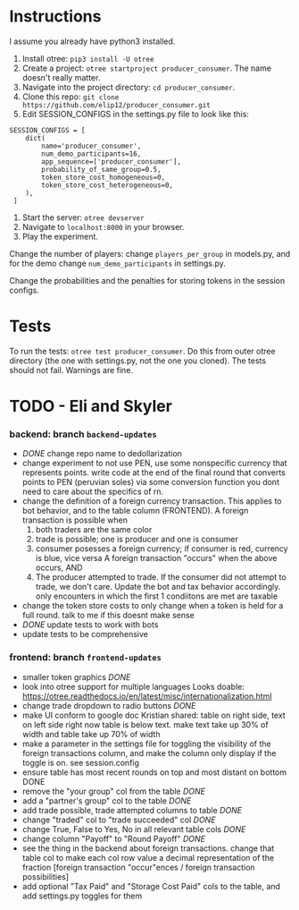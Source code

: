 # Instructions
I assume you already have python3 installed.
1. Install otree: `pip3 install -U otree`
1. Create a project: `otree startproject producer_consumer`. The name doesn't
really matter.
1. Navigate into the project directory: `cd producer_consumer`.
1. Clone this repo: `git clone https://github.com/elip12/producer_consumer.git`
1. Edit SESSION_CONFIGS in the settings.py file to look like this:
```
SESSION_CONFIGS = [
    dict(
        name='producer_consumer',
        num_demo_participants=16,
        app_sequence=['producer_consumer'],
        probability_of_same_group=0.5,
        token_store_cost_homogeneous=0,
        token_store_cost_heterogeneous=0,
    ),
 ]
 ```
 1. Start the server: `otree devserver`
 1. Navigate to `localhost:8000` in your browser.
 1. Play the experiment.

Change the number of players: change `players_per_group` in models.py,
and for the demo change `num_demo_participants` in settings.py.

Change the probabilities and the penalties for storing tokens in the session configs.

# Tests
To run the tests: `otree test producer_consumer`. Do this from outer otree directory
(the one with settings.py, not the one you cloned).
The tests should not fail. Warnings are fine.

# TODO - Eli and Skyler

### backend: branch `backend-updates`
- *DONE* change repo name to dedollarization
- change experiment to not use PEN, use some nonspecific currency that represents
points. write code at the end of the final round that converts points to PEN (peruvian soles)
via some conversion function you dont need to care about the specifics of rn.
- change the definition of a foreign currency transaction. This applies to
bot behavior, and to the table column (FRONTEND). A foreign transaction is possible when
    1. both traders are the same color
    2. trade is possible; one is producer and one is consumer
    3. consumer posesses a foreign currency; if consumer is red, currency is blue, vice versa
A foreign transaction "occurs" when the above occurs, AND
    4. The producer attempted to trade. If the consumer did not attempt to trade, we don't care.
Update the bot and tax behavior accordingly. only encounters in which the first 1 condiitons are met are taxable
- change the token store costs to only change when a token is held for a full round. talk to me if this doesnt make sense
- *DONE* update tests to work with bots
- update tests to be comprehensive

### frontend: branch `frontend-updates`
- smaller token graphics *DONE*
- look into otree support for multiple languages 
    Looks doable: https://otree.readthedocs.io/en/latest/misc/internationalization.html
- change trade dropdown to radio buttons *DONE*
- make UI conform to google doc Kristian shared: table on right side, text on left side
    right now table is below text.
    make text take up 30% of width and table take up 70% of width
- make a parameter in the settings file for toggling the visibility of the foreign transactions
column, and make the column only display if the toggle is on. see session.config
- ensure table has most recent rounds on top and most distant on bottom DONE
- remove the "your group" col from the table *DONE*
- add a "partner's group" col to the table *DONE*
- add trade possible, trade attempted columns to table *DONE*
- change "traded" col to "trade succeeded" col *DONE*
- change True, False to Yes, No in all relevant table cols *DONE*
- change column "Payoff" to "Round Payoff" *DONE*
- see the thing in the backend about foreign transactions. change that table col
to make each col row value a decimal representation of the fraction [foreign transaction "occur"ences / foreign transaction possibilities]
- add optional "Tax Paid" and "Storage Cost Paid" cols to the table, and add settings.py toggles for them

